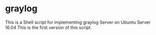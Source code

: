 # graylog
This is a Shell script for implementing graylog Server on Ubuntu Server 16.04
This is the first version of this script.

